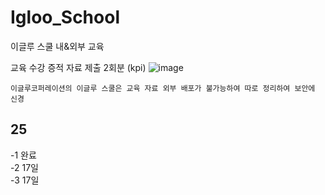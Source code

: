 # Igloo_School
이글루 스쿨 내&amp;외부 교육

교육 수강 증적 자료 제출 2회분 (kpi)
![image](https://github.com/user-attachments/assets/e697db32-4f7e-4ae9-9ffb-df59bf5fe038)
```
이글루코퍼레이션의 이글루 스쿨은 교육 자료 외부 배포가 불가능하여 따로 정리하여 보안에 신경
```
## 25      
-1 완료      
-2 17일      
-3 17일       
